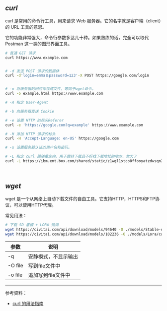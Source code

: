 

## _curl_

curl 是常用的命令行工具，用来请求 Web 服务器。它的名字就是客户端（client）的 URL 工具的意思。

它的功能非常强大，命令行参数多达几十种。如果熟练的话，完全可以取代 Postman 这一类的图形界面工具。

```bash
# 普通 GET 请求
curl https://www.example.com


# -d 发送 POST 请求的数据体
curl -d'login=emma＆password=123'-X POST https://google.com/login


# -o 将服务器的回应保存成文件，等同于wget命令。
curl -o example.html https://www.example.com
```

```bash
# -A 指定 User-Agent

# -b 向服务器发送 Cookie

# -e 设置 HTTP 的标头Referer
curl -e 'https://google.com?q=example' https://www.example.com

# -H 添加 HTTP 请求的标头
curl -H 'Accept-Language: en-US' https://google.com

# -u 设置服务器认证的用户名和密码。

# -L 指定 curl 跟随重定向，用于跳转下载且不好找下载地址的地方，救大了
curl -L https://ibm.ent.box.com/shared/static/z1wgl1stco8ffooyatzdwsqn2psd9lrr -o /content/so-vits-svc/hubert/checkpoint_best_legacy_500.pt
```

</br>

## _wget_

wget 是一个从网络上自动下载文件的自由工具。它支持HTTP，HTTPS和FTP协议，可以使用HTTP代理。

常见用法：

```bash
# 下载 SD 底模 + LORA 微调
wget https://civitai.com/api/download/models/94640 -O ./models/Stable-diffusion/majicmixRealistic_v6.safetensors
wget https://civitai.com/api/download/models/102236 -O ./models/Lora/cartoon_portrait_v1.safetensors
```

| 参数    | 说明                 |
| ------- | -------------------- |
| -q      | 安静模式，不显示输出 |
| -O file | 写到file文件中       |
| -o file | 追加写到file文件中   |


---------

参考资料：
- [curl 的用法指南](https://www.ruanyifeng.com/blog/2019/09/curl-reference.html)
